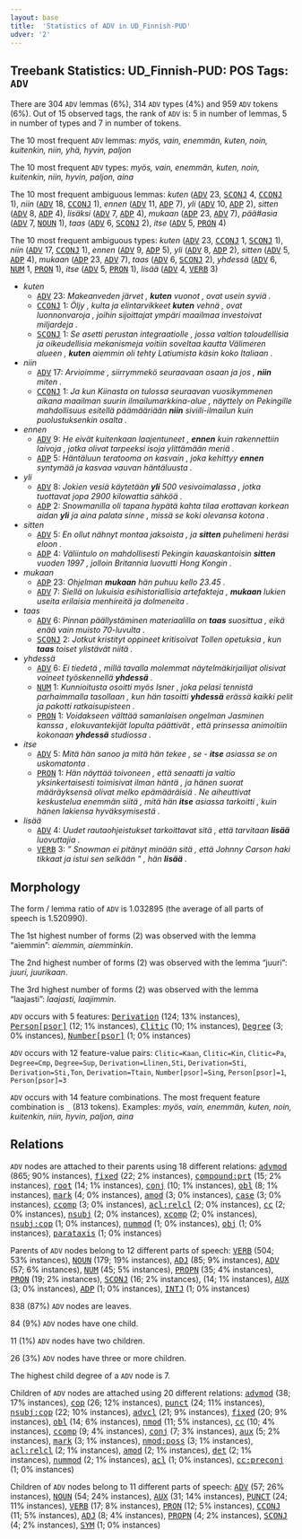```yaml
---
layout: base
title:  'Statistics of ADV in UD_Finnish-PUD'
udver: '2'
---
```


## Treebank Statistics: UD_Finnish-PUD: POS Tags: `ADV`

There are 304 `ADV` lemmas (6%), 314 `ADV` types (4%) and 959 `ADV` tokens (6%).
Out of 15 observed tags, the rank of `ADV` is: 5 in number of lemmas, 5 in number of types and 7 in number of tokens.

The 10 most frequent `ADV` lemmas: <em>myös, vain, enemmän, kuten, noin, kuitenkin, niin, yhä, hyvin, paljon</em>

The 10 most frequent `ADV` types:  <em>myös, vain, enemmän, kuten, noin, kuitenkin, niin, hyvin, paljon, aina</em>

The 10 most frequent ambiguous lemmas: <em>kuten</em> (<tt><a href="fi_pud-pos-ADV.html">ADV</a></tt> 23, <tt><a href="fi_pud-pos-SCONJ.html">SCONJ</a></tt> 4, <tt><a href="fi_pud-pos-CCONJ.html">CCONJ</a></tt> 1), <em>niin</em> (<tt><a href="fi_pud-pos-ADV.html">ADV</a></tt> 18, <tt><a href="fi_pud-pos-CCONJ.html">CCONJ</a></tt> 1), <em>ennen</em> (<tt><a href="fi_pud-pos-ADV.html">ADV</a></tt> 11, <tt><a href="fi_pud-pos-ADP.html">ADP</a></tt> 7), <em>yli</em> (<tt><a href="fi_pud-pos-ADV.html">ADV</a></tt> 10, <tt><a href="fi_pud-pos-ADP.html">ADP</a></tt> 2), <em>sitten</em> (<tt><a href="fi_pud-pos-ADV.html">ADV</a></tt> 8, <tt><a href="fi_pud-pos-ADP.html">ADP</a></tt> 4), <em>lisäksi</em> (<tt><a href="fi_pud-pos-ADV.html">ADV</a></tt> 7, <tt><a href="fi_pud-pos-ADP.html">ADP</a></tt> 4), <em>mukaan</em> (<tt><a href="fi_pud-pos-ADP.html">ADP</a></tt> 23, <tt><a href="fi_pud-pos-ADV.html">ADV</a></tt> 7), <em>pää#asia</em> (<tt><a href="fi_pud-pos-ADV.html">ADV</a></tt> 7, <tt><a href="fi_pud-pos-NOUN.html">NOUN</a></tt> 1), <em>taas</em> (<tt><a href="fi_pud-pos-ADV.html">ADV</a></tt> 6, <tt><a href="fi_pud-pos-SCONJ.html">SCONJ</a></tt> 2), <em>itse</em> (<tt><a href="fi_pud-pos-ADV.html">ADV</a></tt> 5, <tt><a href="fi_pud-pos-PRON.html">PRON</a></tt> 4)

The 10 most frequent ambiguous types:  <em>kuten</em> (<tt><a href="fi_pud-pos-ADV.html">ADV</a></tt> 23, <tt><a href="fi_pud-pos-CCONJ.html">CCONJ</a></tt> 1, <tt><a href="fi_pud-pos-SCONJ.html">SCONJ</a></tt> 1), <em>niin</em> (<tt><a href="fi_pud-pos-ADV.html">ADV</a></tt> 17, <tt><a href="fi_pud-pos-CCONJ.html">CCONJ</a></tt> 1), <em>ennen</em> (<tt><a href="fi_pud-pos-ADV.html">ADV</a></tt> 9, <tt><a href="fi_pud-pos-ADP.html">ADP</a></tt> 5), <em>yli</em> (<tt><a href="fi_pud-pos-ADV.html">ADV</a></tt> 8, <tt><a href="fi_pud-pos-ADP.html">ADP</a></tt> 2), <em>sitten</em> (<tt><a href="fi_pud-pos-ADV.html">ADV</a></tt> 5, <tt><a href="fi_pud-pos-ADP.html">ADP</a></tt> 4), <em>mukaan</em> (<tt><a href="fi_pud-pos-ADP.html">ADP</a></tt> 23, <tt><a href="fi_pud-pos-ADV.html">ADV</a></tt> 7), <em>taas</em> (<tt><a href="fi_pud-pos-ADV.html">ADV</a></tt> 6, <tt><a href="fi_pud-pos-SCONJ.html">SCONJ</a></tt> 2), <em>yhdessä</em> (<tt><a href="fi_pud-pos-ADV.html">ADV</a></tt> 6, <tt><a href="fi_pud-pos-NUM.html">NUM</a></tt> 1, <tt><a href="fi_pud-pos-PRON.html">PRON</a></tt> 1), <em>itse</em> (<tt><a href="fi_pud-pos-ADV.html">ADV</a></tt> 5, <tt><a href="fi_pud-pos-PRON.html">PRON</a></tt> 1), <em>lisää</em> (<tt><a href="fi_pud-pos-ADV.html">ADV</a></tt> 4, <tt><a href="fi_pud-pos-VERB.html">VERB</a></tt> 3)


* <em>kuten</em>
  * <tt><a href="fi_pud-pos-ADV.html">ADV</a></tt> 23: <em>Makeanveden järvet , <b>kuten</b> vuonot , ovat usein syviä .</em>
  * <tt><a href="fi_pud-pos-CCONJ.html">CCONJ</a></tt> 1: <em>Öljy , kulta ja elintarvikkeet <b>kuten</b> vehnä , ovat luonnonvaroja , joihin sijoittajat ympäri maailmaa investoivat miljardeja .</em>
  * <tt><a href="fi_pud-pos-SCONJ.html">SCONJ</a></tt> 1: <em>Se asetti perustan integraatiolle , jossa valtion taloudellisia ja oikeudellisia mekanismeja voitiin soveltaa kautta Välimeren alueen , <b>kuten</b> aiemmin oli tehty Latiumista käsin koko Italiaan .</em>
* <em>niin</em>
  * <tt><a href="fi_pud-pos-ADV.html">ADV</a></tt> 17: <em>Arvioimme , siirrymmekö seuraavaan osaan ja jos , <b>niin</b> miten .</em>
  * <tt><a href="fi_pud-pos-CCONJ.html">CCONJ</a></tt> 1: <em>Ja kun Kiinasta on tulossa seuraavan vuosikymmenen aikana maailman suurin ilmailumarkkina-alue , näyttely on Pekingille mahdollisuus esitellä päämääriään <b>niin</b> siviili-ilmailun kuin puolustuksenkin osalta .</em>
* <em>ennen</em>
  * <tt><a href="fi_pud-pos-ADV.html">ADV</a></tt> 9: <em>He eivät kuitenkaan laajentuneet , <b>ennen</b> kuin rakennettiin laivoja , jotka olivat tarpeeksi isoja ylittämään meriä .</em>
  * <tt><a href="fi_pud-pos-ADP.html">ADP</a></tt> 5: <em>Häntäluun teratooma on kasvain , joka kehittyy <b>ennen</b> syntymää ja kasvaa vauvan häntäluusta .</em>
* <em>yli</em>
  * <tt><a href="fi_pud-pos-ADV.html">ADV</a></tt> 8: <em>Jokien vesiä käytetään <b>yli</b> 500 vesivoimalassa , jotka tuottavat jopa 2900 kilowattia sähköä .</em>
  * <tt><a href="fi_pud-pos-ADP.html">ADP</a></tt> 2: <em>Snowmanilla oli tapana hypätä kahta tilaa erottavan korkean aidan <b>yli</b> ja aina palata sinne , missä se koki olevansa kotona .</em>
* <em>sitten</em>
  * <tt><a href="fi_pud-pos-ADV.html">ADV</a></tt> 5: <em>En ollut nähnyt montaa jaksoista , ja <b>sitten</b> puhelimeni heräsi eloon .</em>
  * <tt><a href="fi_pud-pos-ADP.html">ADP</a></tt> 4: <em>Väliintulo on mahdollisesti Pekingin kauaskantoisin <b>sitten</b> vuoden 1997 , jolloin Britannia luovutti Hong Kongin .</em>
* <em>mukaan</em>
  * <tt><a href="fi_pud-pos-ADP.html">ADP</a></tt> 23: <em>Ohjelman <b>mukaan</b> hän puhuu kello 23.45 .</em>
  * <tt><a href="fi_pud-pos-ADV.html">ADV</a></tt> 7: <em>Siellä on lukuisia esihistoriallisia artefakteja , <b>mukaan</b> lukien useita erilaisia menhireitä ja dolmeneita .</em>
* <em>taas</em>
  * <tt><a href="fi_pud-pos-ADV.html">ADV</a></tt> 6: <em>Pinnan päällystäminen materiaalilla on <b>taas</b> suosittua , eikä enää vain muisto 70-luvulta .</em>
  * <tt><a href="fi_pud-pos-SCONJ.html">SCONJ</a></tt> 2: <em>Jotkut kristityt oppineet kritisoivat Tollen opetuksia , kun <b>taas</b> toiset ylistävät niitä .</em>
* <em>yhdessä</em>
  * <tt><a href="fi_pud-pos-ADV.html">ADV</a></tt> 6: <em>Ei tiedetä , millä tavalla molemmat näytelmäkirjailijat olisivat voineet työskennellä <b>yhdessä</b> .</em>
  * <tt><a href="fi_pud-pos-NUM.html">NUM</a></tt> 1: <em>Kunnioitusta osoitti myös Isner , joka pelasi tennistä parhaimmalla tasollaan , kun hän tasoitti <b>yhdessä</b> erässä kaikki pelit ja pakotti ratkaisupisteen .</em>
  * <tt><a href="fi_pud-pos-PRON.html">PRON</a></tt> 1: <em>Voidakseen välttää samanlaisen ongelman Jasminen kanssa , elokuvantekijät lopulta päättivät , että prinsessa animoitiin kokonaan <b>yhdessä</b> studiossa .</em>
* <em>itse</em>
  * <tt><a href="fi_pud-pos-ADV.html">ADV</a></tt> 5: <em>Mitä hän sanoo ja mitä hän tekee , se - <b>itse</b> asiassa se on uskomatonta .</em>
  * <tt><a href="fi_pud-pos-PRON.html">PRON</a></tt> 1: <em>Hän näyttää toivoneen , että senaatti ja valtio yksinkertaisesti toimisivat ilman häntä , ja hänen suorat määräyksensä olivat melko epämääräisiä . Ne aiheuttivat keskustelua enemmän siitä , mitä hän <b>itse</b> asiassa tarkoitti , kuin hänen lakiensa hyväksymisestä .</em>
* <em>lisää</em>
  * <tt><a href="fi_pud-pos-ADV.html">ADV</a></tt> 4: <em>Uudet rautaohjeistukset tarkoittavat sitä , että tarvitaan <b>lisää</b> luovuttajia .</em>
  * <tt><a href="fi_pud-pos-VERB.html">VERB</a></tt> 3: <em>” Snowman ei pitänyt minään sitä , että Johnny Carson haki tikkaat ja istui sen selkään ” , hän <b>lisää</b> .</em>

## Morphology

The form / lemma ratio of `ADV` is 1.032895 (the average of all parts of speech is 1.520990).

The 1st highest number of forms (2) was observed with the lemma “aiemmin”: <em>aiemmin, aiemminkin</em>.

The 2nd highest number of forms (2) was observed with the lemma “juuri”: <em>juuri, juurikaan</em>.

The 3rd highest number of forms (2) was observed with the lemma “laajasti”: <em>laajasti, laajimmin</em>.

`ADV` occurs with 5 features: <tt><a href="fi_pud-feat-Derivation.html">Derivation</a></tt> (124; 13% instances), <tt><a href="fi_pud-feat-Person-psor.html">Person[psor]</a></tt> (12; 1% instances), <tt><a href="fi_pud-feat-Clitic.html">Clitic</a></tt> (10; 1% instances), <tt><a href="fi_pud-feat-Degree.html">Degree</a></tt> (3; 0% instances), <tt><a href="fi_pud-feat-Number-psor.html">Number[psor]</a></tt> (1; 0% instances)

`ADV` occurs with 12 feature-value pairs: `Clitic=Kaan`, `Clitic=Kin`, `Clitic=Pa`, `Degree=Cmp`, `Degree=Sup`, `Derivation=Llinen,Sti`, `Derivation=Sti`, `Derivation=Sti,Ton`, `Derivation=Ttain`, `Number[psor]=Sing`, `Person[psor]=1`, `Person[psor]=3`

`ADV` occurs with 14 feature combinations.
The most frequent feature combination is `_` (813 tokens).
Examples: <em>myös, vain, enemmän, kuten, noin, kuitenkin, niin, hyvin, paljon, aina</em>


## Relations

`ADV` nodes are attached to their parents using 18 different relations: <tt><a href="fi_pud-dep-advmod.html">advmod</a></tt> (865; 90% instances), <tt><a href="fi_pud-dep-fixed.html">fixed</a></tt> (22; 2% instances), <tt><a href="fi_pud-dep-compound-prt.html">compound:prt</a></tt> (15; 2% instances), <tt><a href="fi_pud-dep-root.html">root</a></tt> (14; 1% instances), <tt><a href="fi_pud-dep-conj.html">conj</a></tt> (10; 1% instances), <tt><a href="fi_pud-dep-obl.html">obl</a></tt> (8; 1% instances), <tt><a href="fi_pud-dep-mark.html">mark</a></tt> (4; 0% instances), <tt><a href="fi_pud-dep-amod.html">amod</a></tt> (3; 0% instances), <tt><a href="fi_pud-dep-case.html">case</a></tt> (3; 0% instances), <tt><a href="fi_pud-dep-ccomp.html">ccomp</a></tt> (3; 0% instances), <tt><a href="fi_pud-dep-acl-relcl.html">acl:relcl</a></tt> (2; 0% instances), <tt><a href="fi_pud-dep-cc.html">cc</a></tt> (2; 0% instances), <tt><a href="fi_pud-dep-nsubj.html">nsubj</a></tt> (2; 0% instances), <tt><a href="fi_pud-dep-xcomp.html">xcomp</a></tt> (2; 0% instances), <tt><a href="fi_pud-dep-nsubj-cop.html">nsubj:cop</a></tt> (1; 0% instances), <tt><a href="fi_pud-dep-nummod.html">nummod</a></tt> (1; 0% instances), <tt><a href="fi_pud-dep-obj.html">obj</a></tt> (1; 0% instances), <tt><a href="fi_pud-dep-parataxis.html">parataxis</a></tt> (1; 0% instances)

Parents of `ADV` nodes belong to 12 different parts of speech: <tt><a href="fi_pud-pos-VERB.html">VERB</a></tt> (504; 53% instances), <tt><a href="fi_pud-pos-NOUN.html">NOUN</a></tt> (179; 19% instances), <tt><a href="fi_pud-pos-ADJ.html">ADJ</a></tt> (85; 9% instances), <tt><a href="fi_pud-pos-ADV.html">ADV</a></tt> (57; 6% instances), <tt><a href="fi_pud-pos-NUM.html">NUM</a></tt> (45; 5% instances), <tt><a href="fi_pud-pos-PROPN.html">PROPN</a></tt> (35; 4% instances), <tt><a href="fi_pud-pos-PRON.html">PRON</a></tt> (19; 2% instances), <tt><a href="fi_pud-pos-SCONJ.html">SCONJ</a></tt> (16; 2% instances),  (14; 1% instances), <tt><a href="fi_pud-pos-AUX.html">AUX</a></tt> (3; 0% instances), <tt><a href="fi_pud-pos-ADP.html">ADP</a></tt> (1; 0% instances), <tt><a href="fi_pud-pos-INTJ.html">INTJ</a></tt> (1; 0% instances)

838 (87%) `ADV` nodes are leaves.

84 (9%) `ADV` nodes have one child.

11 (1%) `ADV` nodes have two children.

26 (3%) `ADV` nodes have three or more children.

The highest child degree of a `ADV` node is 7.

Children of `ADV` nodes are attached using 20 different relations: <tt><a href="fi_pud-dep-advmod.html">advmod</a></tt> (38; 17% instances), <tt><a href="fi_pud-dep-cop.html">cop</a></tt> (26; 12% instances), <tt><a href="fi_pud-dep-punct.html">punct</a></tt> (24; 11% instances), <tt><a href="fi_pud-dep-nsubj-cop.html">nsubj:cop</a></tt> (22; 10% instances), <tt><a href="fi_pud-dep-advcl.html">advcl</a></tt> (21; 9% instances), <tt><a href="fi_pud-dep-fixed.html">fixed</a></tt> (20; 9% instances), <tt><a href="fi_pud-dep-obl.html">obl</a></tt> (14; 6% instances), <tt><a href="fi_pud-dep-nmod.html">nmod</a></tt> (11; 5% instances), <tt><a href="fi_pud-dep-cc.html">cc</a></tt> (10; 4% instances), <tt><a href="fi_pud-dep-ccomp.html">ccomp</a></tt> (9; 4% instances), <tt><a href="fi_pud-dep-conj.html">conj</a></tt> (7; 3% instances), <tt><a href="fi_pud-dep-aux.html">aux</a></tt> (5; 2% instances), <tt><a href="fi_pud-dep-mark.html">mark</a></tt> (3; 1% instances), <tt><a href="fi_pud-dep-nmod-poss.html">nmod:poss</a></tt> (3; 1% instances), <tt><a href="fi_pud-dep-acl-relcl.html">acl:relcl</a></tt> (2; 1% instances), <tt><a href="fi_pud-dep-amod.html">amod</a></tt> (2; 1% instances), <tt><a href="fi_pud-dep-det.html">det</a></tt> (2; 1% instances), <tt><a href="fi_pud-dep-nummod.html">nummod</a></tt> (2; 1% instances), <tt><a href="fi_pud-dep-acl.html">acl</a></tt> (1; 0% instances), <tt><a href="fi_pud-dep-cc-preconj.html">cc:preconj</a></tt> (1; 0% instances)

Children of `ADV` nodes belong to 11 different parts of speech: <tt><a href="fi_pud-pos-ADV.html">ADV</a></tt> (57; 26% instances), <tt><a href="fi_pud-pos-NOUN.html">NOUN</a></tt> (54; 24% instances), <tt><a href="fi_pud-pos-AUX.html">AUX</a></tt> (31; 14% instances), <tt><a href="fi_pud-pos-PUNCT.html">PUNCT</a></tt> (24; 11% instances), <tt><a href="fi_pud-pos-VERB.html">VERB</a></tt> (17; 8% instances), <tt><a href="fi_pud-pos-PRON.html">PRON</a></tt> (12; 5% instances), <tt><a href="fi_pud-pos-CCONJ.html">CCONJ</a></tt> (11; 5% instances), <tt><a href="fi_pud-pos-ADJ.html">ADJ</a></tt> (8; 4% instances), <tt><a href="fi_pud-pos-PROPN.html">PROPN</a></tt> (4; 2% instances), <tt><a href="fi_pud-pos-SCONJ.html">SCONJ</a></tt> (4; 2% instances), <tt><a href="fi_pud-pos-SYM.html">SYM</a></tt> (1; 0% instances)

